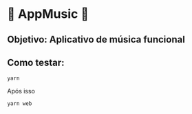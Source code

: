 # 🎵 AppMusic  🎵

## Objetivo: Aplicativo de música funcional

## Como testar:
```
yarn
```
Após isso
```
yarn web
````
